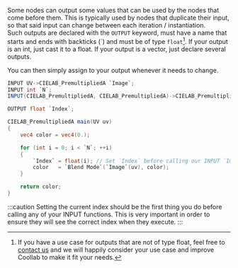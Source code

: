 
Some nodes can output some values that can be used by the nodes that come before them. This is typically used by nodes that duplicate their input, so that said input can change between each iteration / instantiation.<br/>
Such outputs are declared with the `OUTPUT` keyword, must have a name that starts and ends with backticks (\`) and must be of type `float`[^1]. If your output is an int, just cast it to a float. If your output is a vector, just declare several outputs.

[^1]: If you have a use case for outputs that are not of type float, feel free to [contact us](https://github.com/CoolLibs/Lab/issues/new?assignees=&labels=enhancement%2Ctriage&template=feature-suggestion.yaml&title=%5BFeature%5D+) and we will happily consider your use case and improve Coollab to make it fit your needs.

You can then simply assign to your output whenever it needs to change.

```glsl title="Render N Times.clbnode"
INPUT UV->CIELAB_PremultipliedA `Image`;
INPUT int `N`;
INPUT(CIELAB_PremultipliedA, CIELAB_PremultipliedA)->CIELAB_PremultipliedA `Blend Mode`;

OUTPUT float `Index`;

CIELAB_PremultipliedA main(UV uv)
{
    vec4 color = vec4(0.);

    for (int i = 0; i < `N`; ++i)
    {
        `Index` = float(i); // Set `Index` before calling our INPUT `Image` function that might depend on that `Index`.
        color   = `Blend Mode`(`Image`(uv), color);
    }

    return color;
}
```

:::caution
Setting the current index should be the first thing you do before calling any of your INPUT functions. This is very important in order to ensure they will see the correct index when they execute.
:::